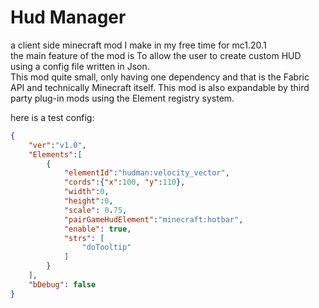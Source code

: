 <?--
Copyright (C) 2024  Tete

This program is free software: you can redistribute it and/or modify
it under the terms of the GNU General Public License as published by
the Free Software Foundation, either version 3 of the License, or
(at your option) any later version.

This program is distributed in the hope that it will be useful,
but WITHOUT ANY WARRANTY; without even the implied warranty of
MERCHANTABILITY or FITNESS FOR A PARTICULAR PURPOSE.  See the
GNU General Public License for more details.

You should have received a copy of the GNU General Public License
along with this program.  If not, see "https://www.gnu.org/licenses/"
--?>

# Hud Manager
a client side minecraft mod I make in my free time for mc1.20.1    
the main feature of the mod is To allow the user to create custom HUD using a config file written in Json.  
This mod quite small, only having one dependency and that is the Fabric API and technically Minecraft itself.
This mod is also expandable by third party plug-in mods using the Element registry system.  


here is a test config:
```json
{
    "ver":"v1.0",
    "Elements":[
        {
            "elementId":"hudman:velocity_vector",
            "cords":{"x":100, "y":110},
            "width":0,
            "height":0,
            "scale": 0.75,
            "pairGameHudElement":"minecraft:hotbar",
            "enable": true,
            "strs": [
                "doTooltip"
            ]
        }
    ],
    "bDebug": false
}
```